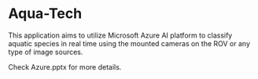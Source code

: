 # Aqua-Tech 

This application aims to utilize Microsoft Azure AI platform to classify aquatic species in real time using the mounted cameras on the ROV or any type of image
sources. 

Check Azure.pptx for more details.
